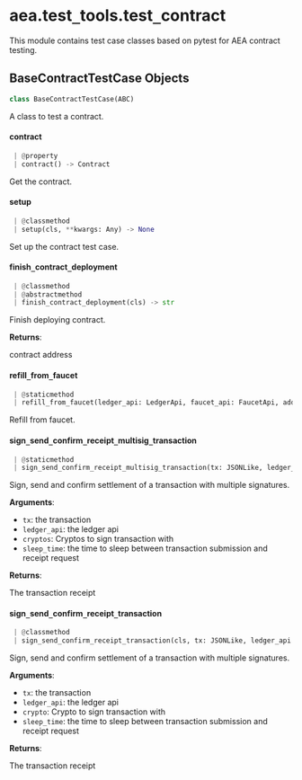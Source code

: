 <a name="aea.test_tools.test_contract"></a>
# aea.test`_`tools.test`_`contract

This module contains test case classes based on pytest for AEA contract testing.

<a name="aea.test_tools.test_contract.BaseContractTestCase"></a>
## BaseContractTestCase Objects

```python
class BaseContractTestCase(ABC)
```

A class to test a contract.

<a name="aea.test_tools.test_contract.BaseContractTestCase.contract"></a>
#### contract

```python
 | @property
 | contract() -> Contract
```

Get the contract.

<a name="aea.test_tools.test_contract.BaseContractTestCase.setup"></a>
#### setup

```python
 | @classmethod
 | setup(cls, **kwargs: Any) -> None
```

Set up the contract test case.

<a name="aea.test_tools.test_contract.BaseContractTestCase.finish_contract_deployment"></a>
#### finish`_`contract`_`deployment

```python
 | @classmethod
 | @abstractmethod
 | finish_contract_deployment(cls) -> str
```

Finish deploying contract.

**Returns**:

contract address

<a name="aea.test_tools.test_contract.BaseContractTestCase.refill_from_faucet"></a>
#### refill`_`from`_`faucet

```python
 | @staticmethod
 | refill_from_faucet(ledger_api: LedgerApi, faucet_api: FaucetApi, address: str) -> None
```

Refill from faucet.

<a name="aea.test_tools.test_contract.BaseContractTestCase.sign_send_confirm_receipt_multisig_transaction"></a>
#### sign`_`send`_`confirm`_`receipt`_`multisig`_`transaction

```python
 | @staticmethod
 | sign_send_confirm_receipt_multisig_transaction(tx: JSONLike, ledger_api: LedgerApi, cryptos: List[Crypto], sleep_time: float = 2.0) -> JSONLike
```

Sign, send and confirm settlement of a transaction with multiple signatures.

**Arguments**:

- `tx`: the transaction
- `ledger_api`: the ledger api
- `cryptos`: Cryptos to sign transaction with
- `sleep_time`: the time to sleep between transaction submission and receipt request

**Returns**:

The transaction receipt

<a name="aea.test_tools.test_contract.BaseContractTestCase.sign_send_confirm_receipt_transaction"></a>
#### sign`_`send`_`confirm`_`receipt`_`transaction

```python
 | @classmethod
 | sign_send_confirm_receipt_transaction(cls, tx: JSONLike, ledger_api: LedgerApi, crypto: Crypto, sleep_time: float = 2.0) -> JSONLike
```

Sign, send and confirm settlement of a transaction with multiple signatures.

**Arguments**:

- `tx`: the transaction
- `ledger_api`: the ledger api
- `crypto`: Crypto to sign transaction with
- `sleep_time`: the time to sleep between transaction submission and receipt request

**Returns**:

The transaction receipt

